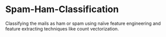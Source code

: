 # Spam-Ham-Classification
Classifying the mails as ham or spam using naïve feature engineering and feature extracting techniques like count vectorization. 
